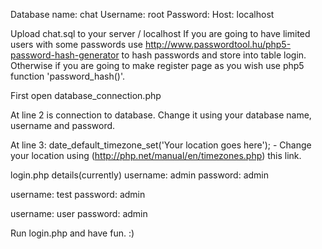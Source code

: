 Database name: chat
Username: root
Password: 
Host: localhost

Upload chat.sql to your server / localhost 
If you are going to have limited users with some passwords use http://www.passwordtool.hu/php5-password-hash-generator to hash passwords and store into table login.
Otherwise if you are going to make register page as you wish use php5 function 'password_hash()'.


First open database_connection.php 

At line 2 is connection to database. Change it using your database name, username and password. 

At line 3: date_default_timezone_set('Your location goes here');  - Change your location using (http://php.net/manual/en/timezones.php) this link. 



login.php details(currently) 
username: admin
password: admin


username: test
password: admin


username: user
password: admin



Run login.php and have fun. :) 

